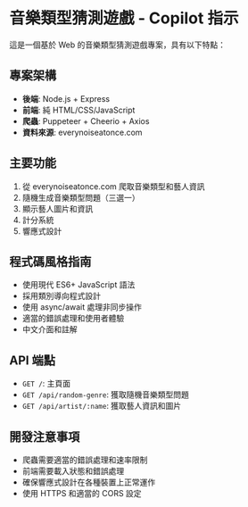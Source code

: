 <!-- Use this file to provide workspace-specific custom instructions to Copilot. For more details, visit https://code.visualstudio.com/docs/copilot/copilot-customization#_use-a-githubcopilotinstructionsmd-file -->

# 音樂類型猜測遊戲 - Copilot 指示

這是一個基於 Web 的音樂類型猜測遊戲專案，具有以下特點：

## 專案架構
- **後端**: Node.js + Express
- **前端**: 純 HTML/CSS/JavaScript
- **爬蟲**: Puppeteer + Cheerio + Axios
- **資料來源**: everynoiseatonce.com

## 主要功能
1. 從 everynoiseatonce.com 爬取音樂類型和藝人資訊
2. 隨機生成音樂類型問題（三選一）
3. 顯示藝人圖片和資訊
4. 計分系統
5. 響應式設計

## 程式碼風格指南
- 使用現代 ES6+ JavaScript 語法
- 採用類別導向程式設計
- 使用 async/await 處理非同步操作
- 適當的錯誤處理和使用者體驗
- 中文介面和註解

## API 端點
- `GET /`: 主頁面
- `GET /api/random-genre`: 獲取隨機音樂類型問題
- `GET /api/artist/:name`: 獲取藝人資訊和圖片

## 開發注意事項
- 爬蟲需要適當的錯誤處理和速率限制
- 前端需要載入狀態和錯誤處理
- 確保響應式設計在各種裝置上正常運作
- 使用 HTTPS 和適當的 CORS 設定

